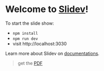 # Welcome to [Slidev](https://github.com/slidevjs/slidev)!

To start the slide show:

- `npm install`
- `npm run dev`
- visit http://localhost:3030

Learn more about Slidev on [documentations](https://sli.dev/).

> get the [PDF](./slides-export.pdf)
